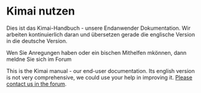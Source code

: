 # Kimai nutzen

Dies ist das Kimai-Handbuch - unsere Endanwender Dokumentation. Wir arbeiten kontinuierlich daran und übersetzen gerade die englische Version in die deutsche Version.

Wen Sie Anregungen haben oder ein bischen Mithelfen mkönnen, dann meldne Sie sich im Forum 

This is the Kimai manual - our end-user documentation. Its english version is not very comprehensive, we could use your help in improving it. [Please contact us in the forum](http://forum.kimai.org/).
